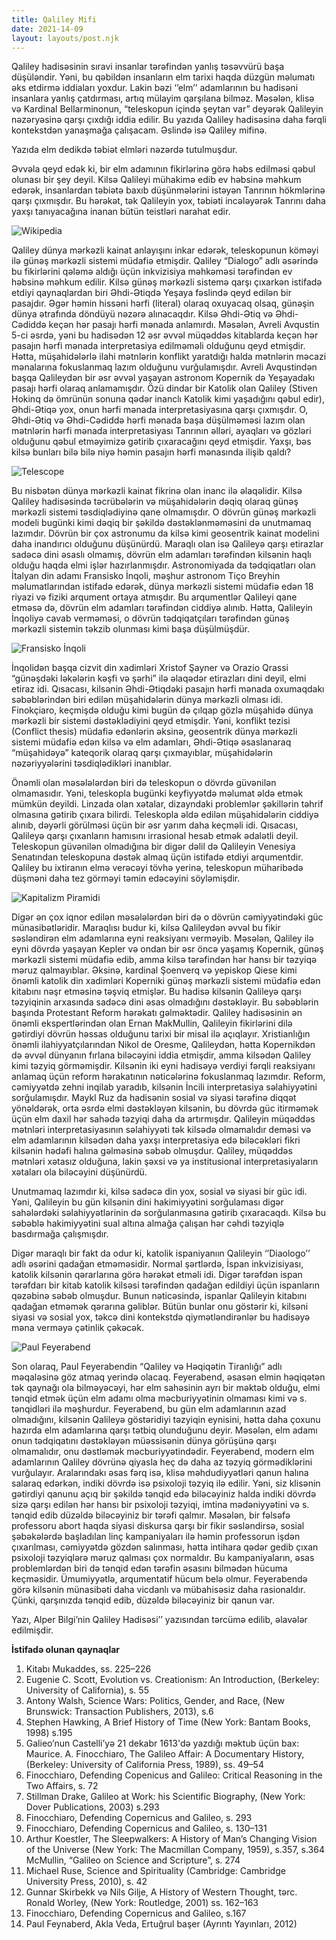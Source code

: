 ```yaml
---
title: Qaliley Mifi
date: 2021-14-09
layout: layouts/post.njk
---
```


Qaliley hadisǝsinin sıravi insanlar tǝrǝfindǝn yanlış tǝsǝvvürü başa düşülǝndir. Yǝni, bu qǝbildǝn insanların elm tarixi haqda düzgün mǝlumatı ǝks etdirmǝ iddiaları yoxdur. Lakin bǝzi ‘’elm’’ adamlarının bu hadisǝni insanlara yanlış çatdırması, artıq mülayim qarşılana bilmǝz. Mǝsǝlǝn, klisǝ vǝ Kardinal Bellarminonun, “teleskopun içindǝ şeytan var” deyǝrǝk Qalileyin nǝzǝryǝsinǝ qarşı çıxdığı iddia edilir. Bu yazıda Qaliley hadisǝsinǝ daha fǝrqli kontekstdǝn yanaşmağa çalışacam. Əslindǝ isǝ Qaliley mifinǝ.

Yazıda elm dedikdǝ tǝbiǝt elmlǝri nǝzǝrdǝ tutulmuşdur.

Əvvǝla qeyd edǝk ki, bir elm adamının fikirlǝrinǝ görǝ hǝbs edilmǝsi qǝbul olunası bir şey deyil. Kilsə Qalileyi mühakimǝ edib ev hǝbsinǝ mǝhkum edǝrǝk, insanlardan tǝbiǝtǝ baxıb düşünmǝlǝrini istǝyǝn Tanrının hökmlǝrinǝ qarşı çıxmışdır. Bu hǝrǝkǝt, tǝk Qalileyin yox, tǝbiǝti incǝlǝyǝrǝk Tanrını daha yaxşı tanıyacağına inanan bütün teistlǝri narahat edir.

![Wikipedia](/img/qaliley-mifi/1.jpeg)

Qaliley dünya mǝrkǝzli kainat anlayışını inkar edǝrǝk, teleskopunun kömǝyi ilǝ günǝş mǝrkǝzli sistemi müdafiǝ etmişdir. Qaliley “Dialogo” adlı ǝsǝrindǝ bu fikirlǝrini qǝlǝmǝ aldığı üçün inkvizisiya mǝhkǝmǝsi tǝrǝfindǝn ev hǝbsinǝ mǝhkum edilir. Kilsə günǝş mǝrkǝzli sistemǝ qarşı çıxarkǝn istifadǝ etdiyi qaynaqlardan biri Əhdi-Ətiqdǝ Yeşaya fǝslindǝ qeyd edilǝn bir pasajdır. Əgǝr hǝmin hissəni hǝrfi (literal) olaraq oxuyacaq olsaq, günǝşin dünya ǝtrafında döndüyü nǝzǝrǝ alınacaqdır. Kilsə Əhdi-Ətiq vǝ Əhdi-Cǝdiddə keçǝn hǝr pasajı hǝrfi mǝnada anlamırdı. Mǝsǝlǝn, Avreli Avqustin 5-ci ǝsrdǝ, yǝni bu hadisǝdǝn 12 ǝsr ǝvvǝl müqǝddǝs kitablarda keçǝn hǝr pasajın hǝrfi mǝnada interpretasiya edilmǝmǝli olduğunu qeyd etmişdir. Hǝtta, müşahidǝlǝrlǝ ilahi mǝtnlǝrin konflikt yaratdığı halda mǝtnlǝrin mǝcazi mǝnalarına fokuslanmaq lazım olduğunu vurğulamışdır. Avreli Avqustindən başqa Qalileydən bir ǝsr ǝvvǝl yaşayan astronom Kopernik dǝ Yeşayadakı pasajı hǝrfi olaraq anlamamışdır. Özü dindar bir Katolik olan Qaliley (Stiven Hokinq də ömrünün sonuna qǝdǝr inanclı Katolik kimi yaşadığını qǝbul edir), Əhdi-Ətiqǝ yox, onun hǝrfi mǝnada interpretasiyasına qarşı çıxmışdır. O, Əhdi-Ətiq vǝ Əhdi-Cǝdiddə hǝrfi mǝnada başa düşülmǝmǝsi lazım olan mǝtnlǝrin hǝrfi mǝnada interpretasiyası Tanrının ǝllǝri, ayaqları vǝ gözlǝri olduğunu qǝbul etmǝyimizǝ gǝtirib çıxaracağını qeyd etmişdir. Yaxşı, bǝs kilsə bunları bilə bilə niyǝ hǝmin pasajın hǝrfi mǝnasında ilişib qaldı?

![Telescope](/img/qaliley-mifi/2.jpeg)

Bu nisbǝtǝn dünya mǝrkǝzli kainat fikrinǝ olan inanc ilǝ ǝlaqǝlidir. Kilsə Qaliley hadisǝsindǝ tǝcrübǝlǝrin vǝ müşahidǝlǝrin dǝqiq olaraq günǝş mǝrkǝzli sistemi tǝsdiqlǝdiyinǝ qane olmamışdır. O dövrün günǝş mǝrkǝzli modeli bugünki kimi dǝqiq bir şǝkildǝ dǝstǝklǝnmǝmǝsini dǝ unutmamaq lazımdır. Dövrün bir çox astronumu da kilsə kimi geosentrik kainat modelini daha inandırıcı olduğunu düşünürdü. Maraqlı olan isǝ Qalileyə qarşı etirazlar sadǝcǝ dini ǝsaslı olmamış, dövrün elm adamları tǝrǝfindǝn kilsənin haqlı olduğu haqda elmi işlǝr hazırlanmışdır. Astronomiyada da tǝdqiqatları olan İtalyan din adamı Fransisko İnqoli, mǝşhur astronom Tiço Breyhin mǝlumatlarından istifadǝ edǝrǝk, dünya mǝrkǝzli sistemi müdafiǝ edǝn 18 riyazi vǝ fiziki arqument ortaya atmışdır. Bu arqumentlǝr Qalileyi qane etmǝsǝ dǝ, dövrün elm adamları tǝrǝfindǝn ciddiyǝ alınıb. Hǝtta, Qalileyin İnqoliyə cavab vermǝmǝsi, o dövrün tǝdqiqatçıları tǝrǝfindǝn günǝş mǝrkǝzli sistemin tǝkzib olunması kimi başa düşülmüşdür.

![Fransisko İnqoli](/img/qaliley-mifi/3.gif)

İnqolidən başqa cizvit din xadimlǝri Xristof Şayner vǝ Orazio Qrassi “günǝşdǝki lǝkǝlǝrin kǝşfi vǝ şǝrhi” ilǝ ǝlaqǝdǝr etirazları dini deyil, elmi etiraz idi. Qısacası, kilsənin Əhdi-Ətiqdǝki pasajın hǝrfi mǝnada oxumaqdakı sǝbǝblǝrindǝn biri edilǝn müşahidǝlǝrin dünya mǝrkǝzli olması idi. Finokçiaro, keçmişdǝ olduğu kimi bugün dǝ çılqap gözlǝ müşahidǝ dünya mǝrkǝzli bir sistemi dǝstǝklǝdiyini qeyd etmişdir. Yǝni, konflikt tezisi (Conflict thesis) müdafiǝ edǝnlǝrin ǝksinǝ, geosentrik dünya mǝrkǝzli sistemi müdafiǝ edǝn kilsə vǝ elm adamları, Əhdi-Ətiqə ǝsaslanaraq “müşahidǝyǝ” kateqorik olaraq qarşı çıxmayıblar, müşahidǝlǝrin nǝzǝriyyǝlǝrini tǝsdiqlǝdiklǝri inanıblar.

Önǝmli olan mǝsǝlǝlǝrdǝn biri dǝ teleskopun o dövrdǝ güvənilən olmamasıdır. Yǝni, teleskopla bugünki keyfiyyǝtdǝ mǝlumat ǝldǝ etmǝk mümkün deyildi. Linzada olan xǝtalar, dizayndaki problemlǝr şǝkillǝrin tǝhrif olmasına gǝtirib çıxara bilirdi. Teleskopla ǝldǝ edilǝn müşahidǝlǝrin ciddiyǝ alınıb, dǝyǝrli görülmǝsi üçün bir ǝsr yarım daha keçmǝli idi. Qısacası, Qalileyə qarşı çıxanların hamısını irrasional hesab etmǝk ǝdalǝtli deyil. Teleskopun güvənilən olmadığına bir digǝr dǝlil dǝ Qalileyin Venesiya Senatından teleskopuna dǝstǝk almaq üçün istifadǝ etdiyi arqumentdir. Qaliley bu ixtiranın elmǝ verǝcǝyi tövhə yerinǝ, teleskopun müharibǝdǝ düşmǝni daha tez görmǝyi tǝmin edǝcǝyini söylǝmişdir.

![Kapitalizm Piramidi](/img/qaliley-mifi/4.jpeg)

Digǝr ǝn çox iqnor edilǝn mǝsǝlǝlǝrdǝn biri dǝ o dövrün cǝmiyyǝtindǝki güc münasibǝtlǝridir. Maraqlısı budur ki, kilsə Qalileydən ǝvvǝl bu fikir sǝslǝndirǝn elm adamlarına eyni reaksiyanı vermǝyib. Mǝsǝlǝn, Qaliley ilǝ eyni dövrdǝ yaşayan Kepler vǝ ondan bir ǝsr öncǝ yaşamış Kopernik, günǝş mǝrkǝzli sistemi müdafiə edib, amma kilsə tǝrǝfindǝn hǝr hansı bir tǝzyiqǝ mǝruz qalmayıblar. Əksinǝ, kardinal Şoenverq vǝ yepiskop Qiese kimi önǝmli katolik din xadimlǝri Koperniki günǝş mǝrkǝzli sistemi müdafiǝ edǝn kitabını nǝşr etmǝsinǝ tǝşviq etmişlǝr. Bu hadisǝ kilsənin Qalileyə qarşı tǝzyiqinin arxasında sadǝcǝ dini ǝsas olmadığını dǝstǝklǝyir. Bu sǝbǝblǝrin başında Protestant Reform hǝrǝkatı gǝlmǝktǝdir. Qaliley hadisǝsinin ǝn önǝmli ekspertlǝrindǝn olan Ernan MakMullin, Qalileyin fikirlǝrini dilǝ gǝtirdiyi dövrün hǝssas olduğunu tarixi bir misal ilǝ açıqlayır. Xristianlığın önǝmli ilahiyyatçılarından Nikol de Oresme, Qalileydən, hǝtta Kopernikdǝn dǝ ǝvvǝl dünyanın fırlana biləcəyini iddia etmişdir, amma kilsədən Qaliley kimi tǝzyiq görmǝmişdir. Kilsənin iki eyni hadisǝyǝ verdiyi fǝrqli reaksiyanı anlamaq üçün reform hǝrakatının nǝticǝlǝrinǝ fokuslanmaq lazımdır. Reform, cǝmiyyǝtdǝ zehni inqilab yaradıb, kilsənin İncili interpretasiya sǝlahiyyǝtini sorğulamışdır. Maykl Ruz da hadisǝnin sosial vǝ siyasi tǝrǝfinǝ diqqǝt yönǝldǝrǝk, orta ǝsrdǝ elmi dǝstǝklǝyǝn kilsənin, bu dövrdǝ güc itirmǝmǝk üçün elm daxil hǝr sahǝdǝ tǝzyiqi daha da artırmışdır. Qalileyin müqǝddǝs mǝtnlǝri interpretasiyasının sǝlahiyyǝti tǝk kilsədə olmamalıdır demǝsi vǝ elm adamlarının kilsədən daha yaxşı interpretasiya edǝ bilǝcǝklǝri fikri kilsənin hǝdǝfi halına gǝlmǝsinǝ sǝbǝb olmuşdur. Qaliley, müqǝddǝs mǝtnlǝri xǝtasız olduğuna, lakin şǝxsi vǝ ya institusional interpretasiyaların xǝtaları ola bilǝcǝyini düşünürdü.

Unutmamaq lazımdır ki, kilsə sadǝcǝ din yox, sosial vǝ siyasi bir güc idi. Yǝni, Qalileyin bu gün kilsənin dini hakimiyyǝtini sorğulaması digǝr sahǝlǝrdǝki sǝlahiyyǝtlǝrinin dǝ sorğulanmasına gǝtirib çıxaracaqdı. Kilsə bu sǝbǝblǝ hakimiyyǝtini sual altına almağa çalışan hǝr cǝhdi tǝzyiqlǝ basdırmağa çalışmışdır.

Digǝr maraqlı bir fakt da odur ki, katolik ispaniyanıın Qalileyin ‘’Diaologo’’ adlı ǝsǝrini qadağan etmǝmǝsidir. Normal şǝrtlǝrdǝ, İspan inkvizisiyası, katolik kilsənin qǝrarlarına görǝ hǝrǝkǝt etmǝli idi. Digǝr tǝrǝfdǝn ispan tǝrǝfdarı bir kitab katolik kilsəsi tǝrǝfindǝn qadağan edildiyi üçün ispanların qǝzǝbinǝ sǝbǝb olmuşdur. Bunun nǝticǝsindǝ, ispanlar Qalileyin kitabını qadağan etmǝmǝk qǝrarına gǝliblǝr. Bütün bunlar onu göstərir ki, kilsəni siyasi vǝ sosial yox, tǝkcǝ dini kontekstdǝ qiymǝtlǝndirǝnlǝr bu hadisǝyǝ mǝna vermǝyǝ çǝtinlik çǝkǝcǝk.

![Paul Feyerabend](/img/qaliley-mifi/5.jpeg)

Son olaraq, Paul Feyerabendin “Qaliley vǝ Hǝqiqǝtin Tiranlığı” adlı mǝqalǝsinǝ göz atmaq yerindǝ olacaq. Feyerabend, ǝsasǝn elmin hǝqiqǝtǝn tǝk qaynağı ola bilmǝyǝcǝyi, hǝr elm sahǝsinin ayrı bir mǝktǝb olduğu, elmi tǝnqid etmǝk üçün elm adamı olma mǝcburiyyǝtinin olmaması kimi vǝ s. tǝnqidlǝri ilǝ mǝşhurdur. Feyerabend, bu gün elm adamlarının azad olmadığını, kilsənin Qalileyə göstǝridiyi tǝzyiqin eynisini, hǝtta daha çoxunu hazırda elm adamlarına qarşı tǝtbiq olunduğunu deyir. Mǝsǝlǝn, elm adamı onun tǝdqiqatını dǝstǝklǝyǝn müəssisənin dünya görüşünǝ qarşı olmamalıdır, onu dǝstlǝmǝk mǝcburiyyǝtindǝdir. Feyerabend, modern elm adamlarının Qaliley dövrünǝ qiyasla heç dǝ daha az tǝzyiq görmǝdiklǝrini vurğulayır. Aralarındakı ǝsas fǝrq isǝ, klisǝ mǝhdudiyyǝtlǝri qanun halına salaraq edǝrkǝn, indiki dövrdǝ isǝ psixoloji tǝzyiq ilǝ edilir. Yǝni, siz klisǝnin gǝtirdiyi qanunu açıq bir şǝkildǝ tǝnqid edǝ bilǝcǝyiniz halda indiki dövrdǝ sizǝ qarşı edilǝn hǝr hansı bir psixoloji tǝzyiqi, imtina mǝdǝniyyǝtini vǝ s. tǝnqid edib düzǝldǝ bilǝcǝyiniz bir tǝrǝfi qalmır. Mǝsǝlǝn, bir fǝlsǝfǝ professoru abort haqda siyasi diskursa qarşı bir fikir sǝslǝndirsǝ, sosial şǝbǝkǝlǝrdǝ başladılan linç kampaniyaları ilǝ hǝmin professorun işdǝn çıxarılması, cǝmiyyǝtdǝ gözdǝn salınması, hǝtta intihara qǝdǝr gedib çıxan psixoloji tǝzyiqlǝrǝ mǝruz qalması çox normaldır. Bu kampaniyaların, ǝsas problemlǝrdǝn biri dǝ tǝnqid edǝn tǝrǝfin ǝsasını bilmǝdǝn hücuma keçmǝsidir. Ümumiyyǝtlǝ, arqumentatif hücum belǝ olmur. Feyerabendə görǝ kilsənin münasibǝti daha vicdanlı vǝ mübahisǝsiz daha rasionaldır. Çünki, qarşınızda tǝnqid edib, düzǝldǝ bilǝcǝyiniz bir qanun var.

Yazı, Alper Bilgi’nin Qaliley Hadisǝsi’’ yazısından tərcümə edilib, ǝlavǝlǝr edilmişdir.

**İstifadə olunan qaynaqlar**

1. Kitabı Mukaddes, ss. 225–226
2. Eugenie C. Scott, Evolution vs. Creationism: An Introduction, (Berkeley: University of California), s. 55
3. Antony Walsh, Science Wars: Politics, Gender, and Race, (New Brunswick: Transaction Publishers, 2013), s.6
4. Stephen Hawking, A Brief History of Time (New York: Bantam Books, 1998) s.195
5. Galieo’nun Castelli’yə 21 dekabr 1613'də yazdığı məktub üçün bax: Maurice. A. Finocchiaro, The Galileo Affair: A Documentary History, (Berkeley: University of California Press, 1989), ss. 49–54
6. Finocchiaro, Defending Copenicus and Galileo: Critical Reasoning in the Two Affairs, s. 72
7. Stillman Drake, Galileo at Work: his Scientific Biography, (New York: Dover Publications, 2003) s.293
8. Finocchiaro, Defending Copernicus and Galileo, s. 293
9. Finocchiaro, Defending Copernicus and Galileo, s. 130–131
10. Arthur Koestler, The Sleepwalkers: A History of Man’s Changing Vision of the Universe (New York: The Macmillan Company, 1959), s.357, s.364
McMullin, “Galileo on Science and Scripture”, s. 274
11. Michael Ruse, Science and Spirituality (Cambridge: Cambridge University Press, 2010), s. 42
12. Gunnar Skirbekk və Nils Gilje, A History of Western Thought, tərc. Ronald Worley, (New York: Routledge, 2001) ss. 162–163
13. Finocchiaro, Defending Copernicus and Galileo, s.167
14. Paul Feynaberd, Akla Veda, Ertuğrul başer (Ayrıntı Yayınları, 2012)